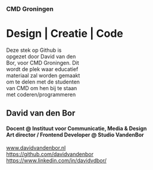 ### CMD Groningen
# Design | Creatie | Code

<div style="max-width:200px">
Deze stek op Github is opgezet door David van den Bor, voor CMD Groningen. 
Dit wordt de plek waar educatief materiaal zal worden gemaakt om te delen met de studenten van CMD om hen bij te staan met coderen/programmeren
</div>

## David van den Bor
#### Docent @ Instituut voor Communicatie, Media & Design <br> Art director / Frontend Developer @ Studio VandenBor
www.davidvandenbor.nl <br>
https://github.com/davidvandenbor <br>
https://www.linkedin.com/in/davidvdbor/
